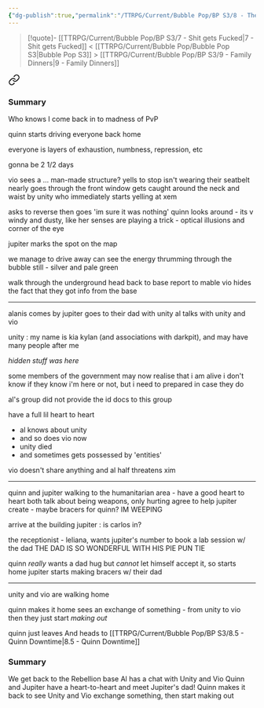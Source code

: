 ```yaml
---
{"dg-publish":true,"permalink":"/TTRPG/Current/Bubble Pop/BP S3/8 - The Gang Get Therapy/"}
---
```


> [!quote]- [[TTRPG/Current/Bubble Pop/BP S3/7 - Shit gets Fucked\|7 - Shit gets Fucked]] < [[TTRPG/Current/Bubble Pop/Bubble Pop S3\|Bubble Pop S3]] > [[TTRPG/Current/Bubble Pop/BP S3/9 - Family Dinners\|9 - Family Dinners]]
> 
<div class="transclusion internal-embed is-loaded"><a class="markdown-embed-link" href="/ttrpg/current/bubble-pop/bp-s3/7-shit-gets-fucked/#summary" aria-label="Open link"><svg xmlns="http://www.w3.org/2000/svg" width="24" height="24" viewBox="0 0 24 24" fill="none" stroke="currentColor" stroke-width="2" stroke-linecap="round" stroke-linejoin="round" class="svg-icon lucide-link"><path d="M10 13a5 5 0 0 0 7.54.54l3-3a5 5 0 0 0-7.07-7.07l-1.72 1.71"></path><path d="M14 11a5 5 0 0 0-7.54-.54l-3 3a5 5 0 0 0 7.07 7.07l1.71-1.71"></path></svg></a><div class="markdown-embed">



### Summary

Who knows
I come back in to madness of PvP

</div></div>


quinn starts driving everyone back home

everyone is layers of exhaustion, numbness, repression, etc

gonna be 2 1/2 days

vio sees a ... man-made structure?
yells to stop
isn't wearing their seatbelt
nearly goes through the front window
gets caught around the neck and waist by unity
who immediately starts yelling at xem

asks to reverse
then goes 'im sure it was nothing'
quinn looks around - its v windy and dusty, like her senses are playing a trick - optical illusions and corner of the eye

jupiter marks the spot on the map

we manage to drive away
can see the energy thrumming through the bubble still - silver and pale green

walk through the underground
head back to base
report to mable
vio hides the fact that they got info from the base

---

alanis comes by
jupiter goes to their dad with unity
al talks with unity and vio

unity : my name is kia kylan (and associations with darkpit), and may have many people after me

*hidden stuff was here*

some members of the government may now realise that i am alive
i don't know if they know i'm here or not, but i need  to prepared in case they do

al's group did not provide the id docs to this group

have a full lil heart to heart
- al knows about unity
- and so does vio now
- unity died
- and sometimes gets possessed by 'entities'

vio doesn't share anything
and al half threatens xim

---

quinn and jupiter walking to the humanitarian area - have a good heart to heart
both talk about being weapons, only hurting
agree to help jupiter create - maybe bracers for quinn?
IM WEEPING

arrive at the building
jupiter : is carlos in?

the receptionist - leliana, wants jupiter's number to book a lab session w/ the dad
THE DAD IS SO WONDERFUL
WITH HIS PIE PUN TIE

quinn _really_ wants a dad hug but _cannot_ let himself accept it, so starts home
jupiter starts making bracers w/ their dad

---

unity and vio are walking home

quinn makes it home
sees an exchange of something - from unity to vio
then they just start _making out_

quinn just leaves
And heads to [[TTRPG/Current/Bubble Pop/BP S3/8.5 - Quinn Downtime\|8.5 - Quinn Downtime]]

### Summary

We get back to the Rebellion base
Al has a chat with Unity and Vio
Quinn and Jupiter have a heart-to-heart and meet Jupiter's dad!
Quinn makes it back to see Unity and Vio exchange something, then start making out